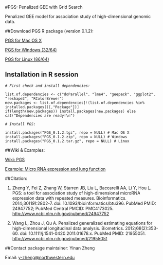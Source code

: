 #PGS: Penalized GEE with Grid Search

Penalized GEE model for association study of high-dimensional genomic data. 

##Download PGS R package (version 0.1.2):

[PGS for Mac OS X](https://github.com/YinanZheng/PGS/releases/download/PGS_0.1.2/PGS_0.1.2.tgz)

[PGS for Windows (32/64)](https://github.com/YinanZheng/PGS/releases/download/PGS_0.1.2/PGS_0.1.2.zip)

[PGS for Linux (86/64)](https://github.com/YinanZheng/PGS/releases/download/PGS_0.1.2/PGS_0.1.2.tar.gz)

## Installation in R session

_`# First check and install dependencies:`_

    list.of.dependencies <- c("doParallel", "lme4", "geepack", "ggplot2", "reshape2", "RColorBrewer")
    new.packages <- list.of.dependencies[!(list.of.dependencies %in% installed.packages()[,"Package"])]
    if(length(new.packages)) install.packages(new.packages) else cat("Dependencies are ready!\n")
    
_`# Install PGS:`_

    install.packages("PGS_0.1.2.tgz", repo = NULL) # Mac OS X
    install.packages("PGS_0.1.2.zip", repo = NULL) # Windows
    install.packages("PGS_0.1.2.tar.gz", repo = NULL) # Linux

##Wiki & Examples:

[Wiki: PGS](https://github.com/YinanZheng/PGS/wiki)

[Example: Micro RNA expression and lung function](https://github.com/YinanZheng/PGS/wiki/Example:-miRNA-expression-and-lung-function)



##Citation:
1.	Zheng Y, Fei Z, Zhang W, Starren JB, Liu L, Baccarelli AA, Li Y, Hou L. PGS: a tool for association study of high-dimensional microRNA expression data with repeated measures. Bioinformatics. 2014;30(19):2802-7. doi: 10.1093/bioinformatics/btu396. PubMed PMID: 24947752; PubMed Central PMCID: PMC4173025. http://www.ncbi.nlm.nih.gov/pubmed/24947752

2.	Wang L, Zhou J, Qu A. Penalized generalized estimating equations for high-dimensional longitudinal data analysis. Biometrics. 2012;68(2):353-60. doi: 10.1111/j.1541-0420.2011.01678.x. PubMed PMID: 21955051. http://www.ncbi.nlm.nih.gov/pubmed/21955051

##Contact package maintainer:
Yinan Zheng 

Email: y-zheng@northwestern.edu



